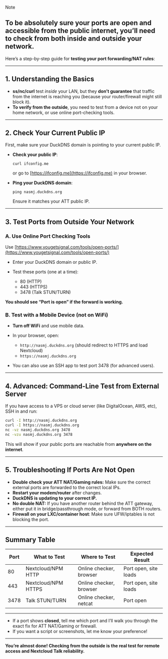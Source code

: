 >[!NOTE]
> ## **To be absolutely sure your ports are open and accessible from the public internet,** you’ll need to check from **both inside and outside** your network.

Here’s a step-by-step guide for **testing your port forwarding/NAT rules**:

---

## **1. Understanding the Basics**

* **ss/nc/curl** test *inside* your LAN, but they **don’t guarantee** that traffic from the internet is reaching you (because your router/firewall might still block it).
* **To verify from the outside**, you need to test from a device not on your home network, or use online port-checking tools.

---

## **2. Check Your Current Public IP**

First, make sure your DuckDNS domain is pointing to your current public IP.

* **Check your public IP**:

  ```
  curl ifconfig.me
  ```

  or go to [https://ifconfig.me](https://ifconfig.me) in your browser.
* **Ping your DuckDNS domain**:

  ```
  ping nasmj.duckdns.org
  ```

  Ensure it matches your ATT public IP.

---

## **3. Test Ports from Outside Your Network**

### **A. Use Online Port Checking Tools**

Use [https://www.yougetsignal.com/tools/open-ports/](https://www.yougetsignal.com/tools/open-ports/)

* Enter your DuckDNS domain or public IP.
* Test these ports (one at a time):

  * 80 (HTTP)
  * 443 (HTTPS)
  * 3478 (Talk STUN/TURN)

**You should see “Port is open” if the forward is working.**

### **B. Test with a Mobile Device (not on WiFi)**

* **Turn off WiFi** and use mobile data.
* In your browser, open:

  * `http://nasmj.duckdns.org` (should redirect to HTTPS and load Nextcloud)
  * `https://nasmj.duckdns.org`
* You can also use an SSH app to test port 3478 (for advanced users).

---

## **4. Advanced: Command-Line Test from External Server**

If you have access to a VPS or cloud server (like DigitalOcean, AWS, etc), SSH in and run:

```bash
curl -I http://nasmj.duckdns.org
curl -I https://nasmj.duckdns.org
nc -vz nasmj.duckdns.org 3478
nc -vzu nasmj.duckdns.org 3478
```

This will show if your public ports are reachable from **anywhere on the internet**.

---

## **5. Troubleshooting If Ports Are Not Open**

* **Double check your ATT NAT/Gaming rules:**
  Make sure the correct external ports are forwarded to the correct local IPs.
* **Restart your modem/router** after changes.
* **DuckDNS is updating to your correct IP.**
* **No double NAT:** If you have another router behind the ATT gateway, either put it in bridge/passthrough mode, or forward from BOTH routers.
* **Firewall on your LXC/container host**: Make sure UFW/iptables is not blocking the port.

---

## **Summary Table**

| **Port** | **What to Test**    | **Where to Test**       | **Expected Result**   |
| -------- | ------------------- | ----------------------- | --------------------- |
| 80       | Nextcloud/NPM HTTP  | Online checker, browser | Port open, site loads |
| 443      | Nextcloud/NPM HTTPS | Online checker, browser | Port open, site loads |
| 3478     | Talk STUN/TURN      | Online checker, netcat  | Port open             |

---

* If a port shows **closed**, tell me which port and I’ll walk you through the exact fix for ATT NAT/Gaming or firewall.
* If you want a script or screenshots, let me know your preference!

---

**You’re almost done! Checking from the outside is the real test for remote access and Nextcloud Talk reliability.**
